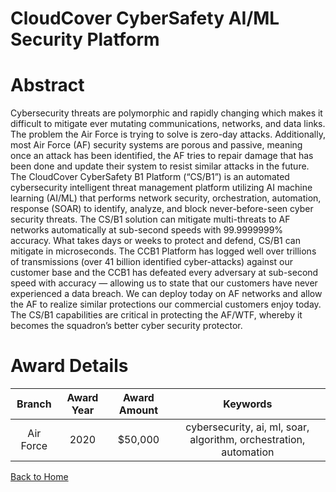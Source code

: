 
CloudCover CyberSafety AI/ML Security Platform
==============================================

# Abstract


Cybersecurity threats are polymorphic and rapidly changing which makes it difficult to mitigate ever mutating communications, networks, and data links. The problem the Air Force is trying to solve is zero-day attacks. Additionally, most Air Force (AF) security systems are porous and passive, meaning once an attack has been identified, the AF tries to repair damage that has been done and update their system to resist similar attacks in the future. The CloudCover CyberSafety B1 Platform (“CS/B1”) is an automated cybersecurity intelligent threat management platform utilizing AI machine learning (AI/ML) that performs network security, orchestration, automation, response (SOAR) to identify, analyze, and block never-before-seen cyber security threats. The CS/B1 solution can mitigate multi-threats to AF networks automatically at sub-second speeds with 99.9999999% accuracy. What takes days or weeks to protect and defend, CS/B1 can mitigate in microseconds. The CCB1 Platform has logged well over trillions of transmissions (over 41 billion identified cyber-attacks) against our customer base and the CCB1 has defeated every adversary at sub-second speed with accuracy — allowing us to state that our customers have never experienced a data breach. We can deploy today on AF networks and allow the AF to realize similar protections our commercial customers enjoy today. The CS/B1 capabilities are critical in protecting the AF/WTF, whereby it becomes the squadron’s better cyber security protector.  

# Award Details

|Branch|Award Year|Award Amount|Keywords|
| :---: | :---: | :---: | :---: |
|Air Force|2020|$50,000|cybersecurity, ai, ml, soar, algorithm, orchestration, automation|
  
  


[Back to Home](https://github.com/chrischow/dod_sbir_awards#1733)